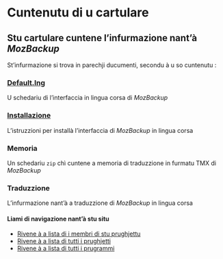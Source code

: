 # Cuntenutu di u cartulare

## Stu cartulare cuntene l’infurmazione nant’à _MozBackup_

St’infurmazione si trova in parechji ducumenti, secondu à u so cuntenutu :

### [__Default.lng__](Default.lng)  
U schedariu di l’interfaccia in lingua corsa di _MozBackup_

### [__Installazione__](Installazione.md)  
L’istruzzioni per installà l’interfaccia di _MozBackup_ in lingua corsa

### __Memoria__
Un schedariu `zip` chì cuntene a memoria di traduzzione in furmatu TMX di _MozBackup_

### __Traduzzione__
L’infurmazione nant’à a traduzzione di _MozBackup_ in lingua corsa

#### Liami di navigazione nant’à stu situ
- [Rivene à a lista di i membri di stu prughjettu](./)
- [Rivene à a lista di tutti i prughjetti](../)
- [Rivene à a lista di tutti i prugrammi](../../../../#readme)

